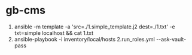 # gb-cms
1. ansible -m template -a 'src=./1.simple_template.j2 dest=./1.txt' -e txt=simple localhost && cat 1.txt
2. ansible-playbook -i inventory/local/hosts 2.run_roles.yml --ask-vault-pass
